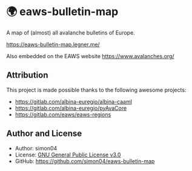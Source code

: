 # 🌍 eaws-bulletin-map

A map of (almost) all avalanche bulletins of Europe.

https://eaws-bulletin-map.legner.me/

Also embedded on the EAWS website https://www.avalanches.org/

## Attribution

This project is made possible thanks to the following awesome projects:

- https://gitlab.com/albina-euregio/albina-caaml
- https://gitlab.com/albina-euregio/pyAvaCore
- https://gitlab.com/eaws/eaws-regions

## Author and License

- Author: simon04
- License: [GNU General Public License v3.0](https://www.gnu.org/licenses/gpl.html)
- GitHub: https://github.com/simon04/eaws-bulletin-map
